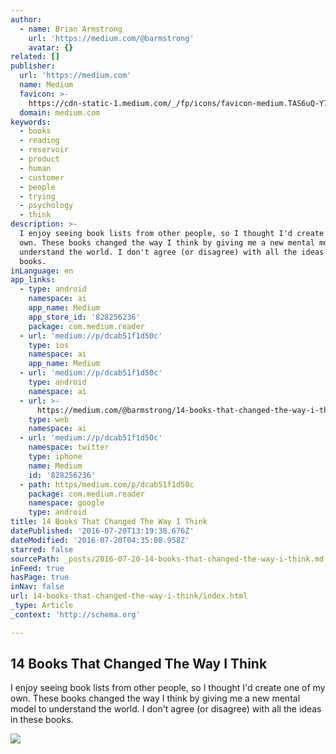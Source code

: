 ```yaml
---
author:
  - name: Brian Armstrong
    url: 'https://medium.com/@barmstrong'
    avatar: {}
related: []
publisher:
  url: 'https://medium.com'
  name: Medium
  favicon: >-
    https://cdn-static-1.medium.com/_/fp/icons/favicon-medium.TAS6uQ-Y7kcKgi0xjcYHXw.ico
  domain: medium.com
keywords:
  - books
  - reading
  - reservoir
  - product
  - human
  - customer
  - people
  - trying
  - psychology
  - think
description: >-
  I enjoy seeing book lists from other people, so I thought I'd create one of my
  own. These books changed the way I think by giving me a new mental model to
  understand the world. I don't agree (or disagree) with all the ideas in these
  books.
inLanguage: en
app_links:
  - type: android
    namespace: ai
    app_name: Medium
    app_store_id: '828256236'
    package: com.medium.reader
  - url: 'medium://p/dcab51f1d50c'
    type: ios
    namespace: ai
    app_name: Medium
  - url: 'medium://p/dcab51f1d50c'
    type: android
    namespace: ai
  - url: >-
      https://medium.com/@barmstrong/14-books-that-changed-the-way-i-think-dcab51f1d50c
    type: web
    namespace: ai
  - url: 'medium://p/dcab51f1d50c'
    namespace: twitter
    type: iphone
    name: Medium
    id: '828256236'
  - path: https/medium.com/p/dcab51f1d50c
    package: com.medium.reader
    namespace: google
    type: android
title: 14 Books That Changed The Way I Think
datePublished: '2016-07-20T13:19:38.676Z'
dateModified: '2016-07-20T04:35:08.958Z'
starred: false
sourcePath: _posts/2016-07-20-14-books-that-changed-the-way-i-think.md
inFeed: true
hasPage: true
inNav: false
url: 14-books-that-changed-the-way-i-think/index.html
_type: Article
_context: 'http://schema.org'

---
```

<article style=""><h1>14 Books That Changed The Way I Think</h1><p>I enjoy seeing book lists from other people, so I thought I'd create one of my own. These books changed the way I think by giving me a new mental model to understand the world. I don't agree (or disagree) with all the ideas in these books.</p><img src="https://cdn-images-1.medium.com/max/1200/1*pmKu7HI5lbBmtdTWB8_upg.png" /></article>